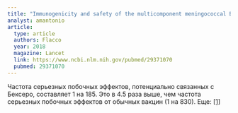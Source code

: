 ```yaml
---
title: "Immunogenicity and safety of the multicomponent meningococcal B vaccine (4CMenB) in children and adolescents: a systematic review and meta-analysis"
analyst: amantonio
article:
  type: article
  authors: Flacco
  year: 2018
  magazine: Lancet
  link: https://www.ncbi.nlm.nih.gov/pubmed/29371070
  pubmed: 29371070
---
```


Частота серьезных побочных эффектов, потенциально связанных с Бексеро, составляет 1 на 185. Это в 4.5 раза выше, чем частота серьезных побочных эффектов от обычных вакцин (1 на 830). Еще: [[1]](https://www.bmj.com/content/350/bmj.h308)
